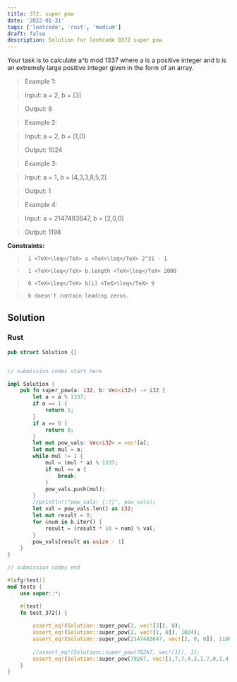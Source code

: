 ```yaml
---
title: 372. super pow
date: '2022-01-31'
tags: ['leetcode', 'rust', 'medium']
draft: false
description: Solution for leetcode 0372 super pow
---
```


 

  Your task is to calculate a^b mod 1337 where a is a positive integer and b is an extremely large positive integer given in the form of an array.

   

 >   Example 1:

 >   Input: a <TeX>=</TeX> 2, b <TeX>=</TeX> [3]

 >   Output: 8

 >   Example 2:

 >   Input: a <TeX>=</TeX> 2, b <TeX>=</TeX> [1,0]

 >   Output: 1024

 >   Example 3:

 >   Input: a <TeX>=</TeX> 1, b <TeX>=</TeX> [4,3,3,8,5,2]

 >   Output: 1

 >   Example 4:

 >   Input: a <TeX>=</TeX> 2147483647, b <TeX>=</TeX> [2,0,0]

 >   Output: 1198

   

  **Constraints:**

  

 >   	1 <TeX>\leq</TeX> a <TeX>\leq</TeX> 2^31 - 1

 >   	1 <TeX>\leq</TeX> b.length <TeX>\leq</TeX> 2000

 >   	0 <TeX>\leq</TeX> b[i] <TeX>\leq</TeX> 9

 >   	b doesn't contain leading zeros.


## Solution
### Rust
```rust
pub struct Solution {}


// submission codes start here

impl Solution {
    pub fn super_pow(a: i32, b: Vec<i32>) -> i32 {
        let a = a % 1337;
        if a == 1 {
            return 1;
        }
        if a == 0 {
            return 0;
        }
        let mut pow_vals: Vec<i32> = vec![a];
        let mut mul = a;
        while mul != 1 {
            mul = (mul * a) % 1337;
            if mul == a {
                break;
            }
            pow_vals.push(mul);
        }
        //println!("pow_vals: {:?}", pow_vals);
        let val = pow_vals.len() as i32;
        let mut result = 0;
        for &num in b.iter() {
            result = (result * 10 + num) % val;
        }
        pow_vals[result as usize - 1]
    }
}

// submission codes end

#[cfg(test)]
mod tests {
    use super::*;

    #[test]
    fn test_372() {
        
        assert_eq!(Solution::super_pow(2, vec![3]), 8);
        assert_eq!(Solution::super_pow(2, vec![1, 0]), 1024);
        assert_eq!(Solution::super_pow(2147483647, vec![2, 0, 0]), 1198);
        
        //assert_eq!(Solution::super_pow(78267, vec![1]), 1);
        assert_eq!(Solution::super_pow(78267, vec![1,7,7,4,3,1,7,0,1,4,4,9,2,8,5,0,0,9,3,1,2,5,9,6,0,9,9,0,9,6,0,5,3,7,9,8,8,9,8,2,5,4,1,9,3,8,0,5,9,5,6,1,1,8,9,3,7,8,5,8,5,5,3,0,4,3,1,5,4,1,7,9,6,8,8,9,8,0,6,7,8,3,1,1,1,0,6,8,1,1,6,6,9,1,8,5,6,9,0,0,1,7,1,7,7,2,8,5,4,4,5,2,9,6,5,0,8,1,0,9,5,8,7,6,0,6,1,8,7,2,9,8,1,0,7,9,4,7,6,9,2,3,1,3,9,9,6,8,0,8,9,7,7,7,3,9,5,5,7,4,9,8,3,0,1,2,1,5,0,8,4,4,3,8,9,3,7,5,3,9,4,4,9,3,3,2,4,8,9,3,3,8,2,8,1,3,2,2,8,4,2,5,0,6,3,0,9,0,5,4,1,1,8,0,4,2,5,8,2,4,2,7,5,4,7,6,9,0,8,9,6,1,4,7,7,9,7,8,1,4,4,3,6,4,5,2,6,0,1,1,5,3,8,0,9,8,8,0,0,6,1,6,9,6,5,8,7,4,8,9,9,2,4,7,7,9,9,5,2,2,6,9,7,7,9,8,5,9,8,5,5,0,3,5,8,9,5,7,3,4,6,4,6,2,3,5,2,3,1,4,5,9,3,3,6,4,1,3,3,2,0,0,4,4,7,2,3,3,9,8,7,8,5,5,0,8,3,4,1,4,0,9,5,5,4,4,9,7,7,4,1,8,7,5,2,4,9,7,9,1,7,8,9,2,4,1,1,7,6,4,3,6,5,0,2,1,4,3,9,2,0,0,2,9,8,4,5,7,3,5,8,2,3,9,5,9,1,8,8,9,2,3,7,0,4,1,1,8,7,0,2,7,3,4,6,1,0,3,8,5,8,9,8,4,8,3,5,1,1,4,2,5,9,0,5,3,1,7,4,8,9,6,7,2,3,5,5,3,9,6,9,9,5,7,3,5,2,9,9,5,5,1,0,6,3,8,0,5,5,6,5,6,4,5,1,7,0,6,3,9,4,4,9,1,3,4,7,7,5,8,2,0,9,2,7,3,0,9,0,7,7,7,4,1,2,5,1,3,3,6,4,8,2,5,9,5,0,8,2,5,6,4,8,8,8,7,3,1,8,5,0,5,2,4,8,5,1,1,0,7,9,6,5,1,2,6,6,4,7,0,9,5,6,9,3,7,8,8,8,6,5,8,3,8,5,4,5,8,5,7,5,7,3,2,8,7,1,7,1,8,7,3,3,6,2,9,3,3,9,3,1,5,1,5,5,8,1,2,7,8,9,2,5,4,5,4,2,6,1,3,6,0,6,9,6,1,0,1,4,0,4,5,5,8,2,2,6,3,4,3,4,3,8,9,7,5,5,9,1,8,5,9,9,1,8,7,2,1,1,8,1,5,6,8,5,8,0,2,4,4,7,8,9,5,9,8,0,5,0,3,5,5,2,6,8,3,4,1,4,7,1,7,2,7,5,8,8,7,2,2,3,9,2,2,7,3,2,9,0,2,3,6,9,7,2,8,0,8,1,6,5,2,3,0,2,0,0,0,9,2,2,2,3,6,6,0,9,1,0,0,3,5,8,3,2,0,3,5,1,4,1,6,8,7,6,0,9,8,0,1,0,4,5,6,0,2,8,2,5,0,2,8,5,2,3,0,2,6,7,3,0,0,2,1,9,0,1,9,9,2,0,1,6,7,7,9,9,6,1,4,8,5,5,6,7,0,6,1,7,3,5,9,3,9,0,5,9,2,4,8,6,6,2,2,3,9,3,5,7,4,1,6,9,8,2,6,9,0,0,8,5,7,7,0,6,0,5,7,4,9,6,0,7,8,4,3,9,8,8,7,4,1,5,6,0,9,4,1,9,4,9,4,1,8,6,7,8,2,5,2,3,3,4,3,3,1,6,4,1,6,1,5,7,8,1,9,7,6,0,8,0,1,4,4,0,1,1,8,3,8,3,8,3,9,1,6,0,7,1,3,3,4,9,3,5,2,4,2,0,7,3,3,8,7,7,8,8,0,9,3,1,2,2,4,3,3,3,6,1,6,9,6,2,0,1,7,5,6,2,5,3,5,0,3,2,7,2,3,0,3,6,1,7,8,7,0,4,0,6,7,6,6,3,9,8,5,8,3,3,0,9,6,7,1,9,2,1,3,5,1,6,3,4,3,4,1,6,8,4,2,5]), 70);
    }
}

```
